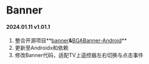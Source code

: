 # Banner

#### 2024.01.11	v1.01.1

1. 整合开源项目**[banner](https://github.com/youth5201314/banner)**&**[BGABanner-Android](https://github.com/bingoogolapple/BGABanner-Android)**
2. 更新至Androidx和依赖
3. 修改Banner代码，适配TV上遥控器左右切换与点击事件